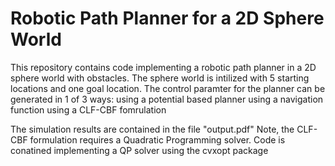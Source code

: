 # Robotic Path Planner for a 2D Sphere World
This repository contains code implementing a robotic path planner in a 2D sphere world with obstacles.
The sphere world is intilized with 5 starting locations and one goal location.
The control paramter for the planner can be generated in 1 of 3 ways:
 using a potential based planner
 using a navigation function
 using a CLF-CBF fomrulation

The simulation results are contained in the file "output.pdf"
Note, the CLF-CBF formulation requires a Quadratic Programming solver.
Code is conatined implementing a QP solver using the cvxopt package
 
